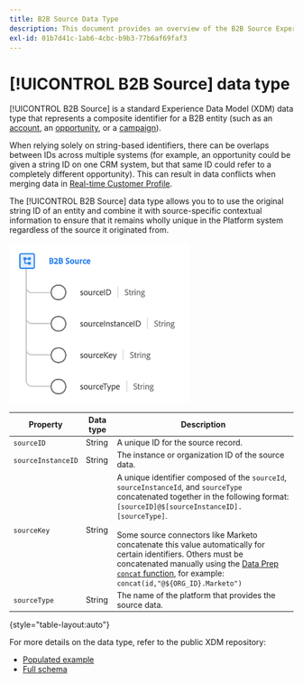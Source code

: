 ```yaml
---
title: B2B Source Data Type
description: This document provides an overview of the B2B Source Experience Data Model (XDM) data type.
exl-id: 01b7d41c-1ab6-4cbc-b9b3-77b6af69faf3
---
```

# [!UICONTROL B2B Source] data type

[!UICONTROL B2B Source] is a standard Experience Data Model (XDM) data type that represents a composite identifier for a B2B entity (such as an [account](../classes/b2b/business-account.md), an [opportunity](../classes/b2b/business-opportunity.md), or a [campaign](../classes/b2b/business-campaign.md)).

When relying solely on string-based identifiers, there can be overlaps between IDs across multiple systems (for example, an opportunity could be given a string ID on one CRM system, but that same ID could refer to a completely different opportunity). This can result in data conflicts when merging data in [Real-time Customer Profile](../../profile/home.md).

The [!UICONTROL B2B Source] data type allows you to to use the original string ID of an entity and combine it with source-specific contextual information to ensure that it remains wholly unique in the Platform system regardless of the source it originated from.

![B2B Source Structure](../images/data-types/b2b-source.png)

| Property | Data type | Description |
| --- | --- | --- |
| `sourceID` | String | A unique ID for the source record. |
| `sourceInstanceID` | String | The instance or organization ID of the source data. |
| `sourceKey` | String | A unique identifier composed of the `sourceId`, `sourceInstanceId`, and `sourceType` concatenated together in the following format: `[sourceID]@$[sourceInstanceID].[sourceType]`.<br><br>Some source connectors like Marketo concatenate this value automatically for certain identifiers. Others must be concatenated manually using the [Data Prep `concat` function](../../data-prep/functions.md#string), for example: `concat(id,"@${ORG_ID}.Marketo")` |
| `sourceType` | String | The name of the platform that provides the source data. |

{style="table-layout:auto"}

For more details on the data type, refer to the public XDM repository:

* [Populated example](https://github.com/adobe/xdm/blob/master/components/datatypes/b2b/b2b-source.example.1.json)
* [Full schema](https://github.com/adobe/xdm/blob/master/components/datatypes/b2b/b2b-source.schema.json)
